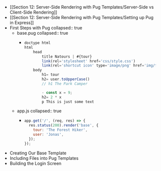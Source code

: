 - [[Section 12: Server-Side Rendering with Pug Templates/Server-Side vs Client-Side Rendering]]
- [[Section 12: Server-Side Rendering with Pug Templates/Setting up Pug in Express]]
- First Steps with Pug
  collapsed:: true
	- base.pug
	  collapsed:: true
		- ```javascript
		  doctype html
		  html
		      head
		          title Natours | #{tour}
		          link(rel='stylesheet' href='css/style.css')
		          link(rel='shortcut icon' type='image/png' href='img/favicon.png')
		      body
		          h1= tour
		          h2= user.toUpperCase()
		          // h1 The Park Camper
		  
		          - const x = 9;
		          h2= 2 * x
		          p This is just some text
		  ```
	- app.js
	  collapsed:: true
		- ```javascript
		  app.get('/', (req, res) => {
		    res.status(200).render('base', {
		      tour: 'The Forest Hiker',
		      user: 'Jonas',
		    });
		  });
		  ```
- Creating Our Base Template
- Including Files into Pug Templates
- Building the Login Screen